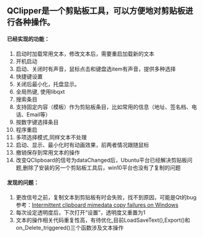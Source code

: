 ## QClipper是一个剪贴板工具，可以方便地对剪贴板进行各种操作。

#### 已经实现的功能：
1. 启动时加载常用文本，修改文本后，需要重启加载新的文本
2. 开机启动
3. 启动、关闭时有声音，鼠标点击和键盘选item有声音，提供多种选择
4. 快捷键设置
5. 关闭后最小化，托盘显示。
6. 全局热键, 使用libqxt
7. 搜索条目
8. 支持固定内容（模板）作为剪贴板条目，比如常用的信息（地址、签名档、电话、Email等）
9. 按数字键选择条目
10. 程序重启
11. 多项选择模式,同样文本不处理
12. 启动、显示、最小化时有动画效果，前两者情况跟随鼠标
13. 撤销保存到常用文本的操作
14. 改变QClipboard的信号为dataChanged后，Ubuntu平台已经解决剪贴板问题,删除了安装的另一个剪贴板工具后，win10平台也没有了复制的问题

#### 发现的问题：
1. 更改信号之前，复制文本到剪贴板有时会失败，找不到原因，可能是Qt的bug  
   参考：[Intermittent clipboard mimedata copy failures on Windows](https://bugreports.qt.io/browse/QTBUG-27097)
2. 每次设定透明度后，下次打开“设置”，透明度又重置为1
3. 文本的操作相关代码重复性高，有待优化,目前LoadSaveText(),Export()和on_Delete_triggered()三个函数涉及文本操作

